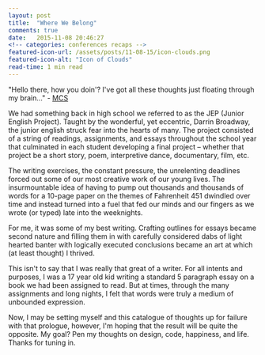 ```yaml
---
layout: post
title:  "Where We Belong"
comments: true
date:   2015-11-08 20:46:27
<!-- categories: conferences recaps -->
featured-icon-url: /assets/posts/11-08-15/icon-clouds.png
featured-icon-alt: "Icon of Clouds"
read-time: 1 min read
---
```



"Hello there, how you doin'?
I've got all these thoughts just floating through my brain..." - <a href='https://www.youtube.com/watch?v=pISPVfRQiOo' target="_blank" class="link--text-in-p">MCS</a>

We had something back in high school we referred to as the JEP (Junior English Project). Taught by the wonderful, yet eccentric, Darrin Broadway, the junior english struck fear into the hearts of many. The project consisted of a string of readings, assignments, and essays throughout the school year that culminated in each student developing a final project – whether that project be a short story, poem, interpretive dance, documentary, film, etc.

The writing exercises, the constant pressure, the unrelenting deadlines forced out some of our most creative work of our young lives. The insurmountable idea of having to pump out thousands and thousands of words for a 10-page paper on the themes of Fahrenheit 451 dwindled over time and instead turned into a fuel that fed our minds and our fingers as we wrote (or typed) late into the weeknights.

For me, it was some of my best writing. Crafting outlines for essays became second nature and filling them in with carefully considered dabs of light hearted banter with logically executed conclusions became an art at which (at least thought) I thrived.

This isn't to say that I was really that great of a writer. For all intents and purposes, I was a 17 year old kid writing a standard 5 paragraph essay on a book we had been assigned to read. But at times, through the many assignments and long nights, I felt that words were truly a medium of unbounded expression.

Now, I may be setting myself and this catalogue of thoughts up for failure with that prologue, however, I'm hoping that the result will be quite the opposite. My goal? Pen my thoughts on design, code, happiness, and life. Thanks for tuning in.

